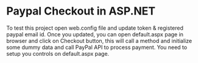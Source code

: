 # Paypal Checkout in ASP.NET

To test this project open web.config file and update token & registered paypal email id. Once you updated, you can open default.aspx page in browser and click on Checkout button, this will call a method and initialize some dummy data and call PayPal API to process payment. You need to setup you controls on default.aspx page.
